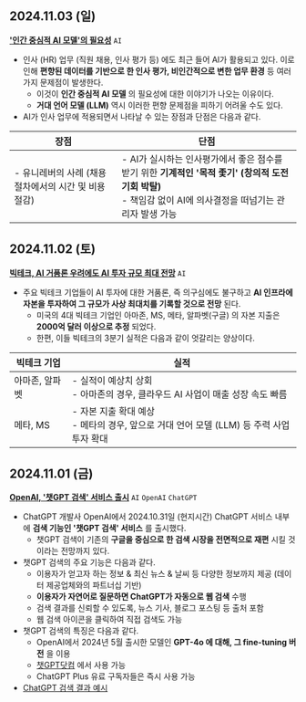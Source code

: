 ## 2024.11.03 (일)
**['인간 중심적 AI 모델'의 필요성](https://n.news.naver.com/mnews/article/015/0005050838?sid=102)** ```AI``` 

* 인사 (HR) 업무 (직원 채용, 인사 평가 등) 에도 최근 들어 AI가 활용되고 있다. 이로 인해 **편향된 데이터를 기반으로 한 인사 평가, 비인간적으로 변한 업무 환경** 등 여러 가지 문제점이 발생한다.
  * 이것이 **인간 중심적 AI 모델** 의 필요성에 대한 이야기가 나오는 이유이다.
  * **거대 언어 모델 (LLM)** 역시 이러한 편향 문제점을 피하기 어려울 수도 있다.
* AI가 인사 업무에 적용되면서 나타날 수 있는 장점과 단점은 다음과 같다.

|장점|단점|
|---|---|
|- 유니레버의 사례 (채용 절차에서의 시간 및 비용 절감)|- AI가 실시하는 인사평가에서 좋은 점수를 받기 위한 **기계적인 '목적 좇기' (창의적 도전 기회 박탈)**<br>- 책임감 없이 AI에 의사결정을 떠넘기는 관리자 발생 가능|

## 2024.11.02 (토)
**[빅테크, AI 거품론 우려에도 AI 투자 규모 최대 전망](https://n.news.naver.com/mnews/article/293/0000060083?sid=105)** ```AI```

* 주요 빅테크 기업들이 AI 투자에 대한 거품론, 즉 의구심에도 불구하고 **AI 인프라에 자본을 투자하여 그 규모가 사상 최대치를 기록할 것으로 전망** 된다.
  * 미국의 4대 빅테크 기업인 아마존, MS, 메타, 알파벳(구글) 의 자본 지출은 **2000억 달러 이상으로 추정** 되었다.
  * 한편, 이들 빅테크의 3분기 실적은 다음과 같이 엇갈리는 양상이다.
 
|빅테크 기업|실적|
|---|---|
|아마존, 알파벳|- 실적이 예상치 상회<br>- 아마존의 경우, 클라우드 AI 사업이 매출 성장 속도 빠름|
|메타, MS|- 자본 지출 확대 예상<br>- 메타의 경우, 앞으로 거대 언어 모델 (LLM) 등 주력 사업 투자 확대|

## 2024.11.01 (금)
**[OpenAI, '챗GPT 검색' 서비스 출시](https://n.news.naver.com/mnews/article/277/0005493393?sid=104)** ```AI``` ```OpenAI``` ```ChatGPT```

* ChatGPT 개발사 OpenAI에서 2024.10.31일 (현지시간) ChatGPT 서비스 내부에 **검색 기능인 '챗GPT 검색' 서비스** 를 출시했다.
  * 챗GPT 검색이 기존의 **구글을 중심으로 한 검색 시장을 전면적으로 재편** 시킬 것이라는 전망까지 있다.
* 챗GPT 검색의 주요 기능은 다음과 같다.
  * 이용자가 얻고자 하는 정보 & 최신 뉴스 & 날씨 등 다양한 정보까지 제공 (데이터 제공업체와의 파트너십 기반)
  * **이용자가 자연어로 질문하면 ChatGPT가 자동으로 웹 검색** 수행
  * 검색 결과를 신뢰할 수 있도록, 뉴스 기사, 블로그 포스팅 등 출처 포함
  * 웹 검색 아이콘을 클릭하여 직접 검색도 가능
* 챗GPT 검색의 특징은 다음과 같다.
  * OpenAI에서 2024년 5월 출시한 모델인 **GPT-4o 에 대해, 그 fine-tuning 버전** 을 이용
  * [챗GPT닷컴](https://chatgpt.com/) 에서 사용 가능
  * ChatGPT Plus 유료 구독자들은 즉시 사용 가능
* [ChatGPT 검색 결과 예시](https://chatgpt.com/share/6724c2de-63fc-8010-9440-03e41c1cf8c4)
